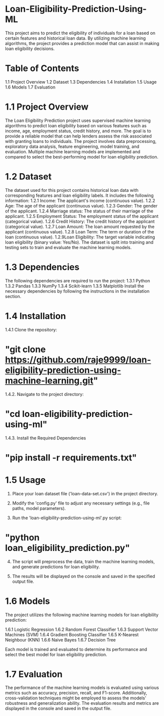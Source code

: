 # Loan-Eligibility-Prediction-Using-ML
This project aims to predict the eligibility of individuals for a loan based on certain features and historical loan data. By utilizing machine learning algorithms, the project provides a prediction model that can assist in making loan eligibility decisions.

# Table of Contents

1.1 Project Overview
1.2 Dataset
1.3 Dependencies
1.4 Installation
1.5 Usage
1.6 Models
1.7 Evaluation

# 1.1 Project Overview
The Loan Eligibility Prediction project uses supervised machine learning algorithms to predict loan eligibility based on various features such as income, age, employment status, credit history, and more. The goal is to provide a reliable model that can help lenders assess the risk associated with granting loans to individuals.
The project involves data preprocessing, exploratory data analysis, feature engineering, model training, and evaluation. Multiple machine learning models are implemented and compared to select the best-performing model for loan eligibility prediction.

# 1.2 Dataset
The dataset used for this project contains historical loan data with corresponding features and loan eligibility labels. It includes the following information:
1.2.1 Income: The applicant's income (continuous value).
1.2.2 Age: The age of the applicant (continuous value).
1.2.3 Gender: The gender of the applicant.
1.2.4 Marriage status: The status of their marriage of the applicant.
1.2.5 Employment Status: The employment status of the applicant (categorical value).
1.2.6 Credit History: The credit history of the applicant (categorical value).
1.2.7 Loan Amount: The loan amount requested by the applicant (continuous value).
1.2.8 Loan Term: The term or duration of the loan (continuous value).
1.2.9Loan Eligibility: The target variable indicating loan eligibility (binary value: Yes/No).
The dataset is split into training and testing sets to train and evaluate the machine learning models.

# 1.3 Dependencies
The following dependencies are required to run the project:
1.3.1 Python 
1.3.2 Pandas
1.3.3 NumPy
1.3.4 Scikit-learn
1.3.5 Matplotlib
Install the necessary dependencies by following the instructions in the installation section.

# 1.4 Installation

1.4.1 Clone the repository:

# "git clone https://github.com/raje9999/loan-eligibility-prediction-using-machine-learning.git"

1.4.2. Navigate to the project directory:

# "cd loan-eligibility-prediction-using-ml"

1.4.3. Install the Required Dependencies

# "pip install -r requirements.txt"

# 1.5 Usage

1. Place your loan dataset file ('loan-data-set.csv') in the project directory.

2. Modify the 'config.py' file to adjust any necessary settings (e.g., file paths, model parameters).

3. Run the 'loan-eligibility-prediction-using-ml'.py script:

# "python loan_eligibility_prediction.py"

4. The script will preprocess the data, train the machine learning models, and generate predictions for loan eligibility.

5. The results will be displayed on the console and saved in the specified output file.

# 1.6 Models

The project utilizes the following machine learning models for loan eligibility prediction:

1.6.1 Logistic Regression
1.6.2 Random Forest Classifier
1.6.3 Support Vector Machines (SVM)
1.6.4 Gradient Boosting Classifier
1.6.5 K-Nearest Neighbour (KNN)
1.6.6 Naive Bayes
1.6.7 Decision Tree

Each model is trained and evaluated to determine its performance and select the best model for loan eligibility prediction.

# 1.7 Evaluation
The performance of the machine learning models is evaluated using various metrics such as accuracy, precision, recall, and F1-score. Additionally, cross-validation techniques might be employed to assess the models' robustness and generalization ability.
The evaluation results and metrics are displayed in the console and saved in the output file.
